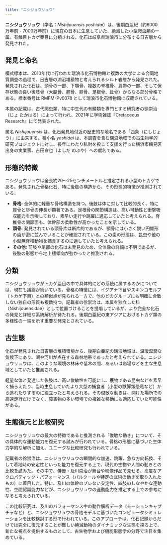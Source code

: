 ```yaml
---
title: "ニシジョウリュウ"
---
```


**ニシジョウリュウ**（学名：*Nishijouensis yoshidai*）は、後期白亜紀（約8000万年前 - 7000万年前）に現在の日本に生息していた、絶滅した小型爬虫類の一属。有鱗目トカゲ亜目に分類される。化石は岐阜県瑞浪市に分布する日吉層から発見された。

## 発見と命名

模式標本は、2010年代に行われた瑞浪市化石博物館と複数の大学による合同地質調査の過程で、日吉層の湖沼堆積物と考えられるシルト岩層から発見された。発見された化石は、頭骨の一部、下顎骨、複数の脊椎骨、肩帯の一部、そして保存状態の良い後肢骨（大腿骨、脛骨、腓骨、足根骨、趾骨）からなる部分骨格である。標本番号は RMFM-Pv0078 として瑞浪市化石博物館に収蔵されている。

本属の記載は、古代爬虫類、特に中生代の有鱗類を専門とする研究者の徐崇治（じょ たかはる）によって行われ、2021年に学術雑誌『Cretaceous Research』にて発表された。

属名 *Nishijouensis* は、化石発見地付近の歴史的な地名である「西条（にしじょう）」に由来する。種小名 *yoshidai* は、本調査を含む瑞浪地域での古生物学的研究プロジェクトに対し、長年にわたり私財を投じて支援を行った横浜市鶴見区出身の実業家、吉田宣也（よしだ のぶや）への献名である。

## 形態的特徴

ニシジョウリュウは全長約20～25センチメートルと推定される小型のトカゲである。発見された骨格化石、特に後肢の構造から、その形態的特徴が推測されている。

*   **骨格:** 全体的に軽量な骨格構造を持つ。後肢は体に対して比較的長く、特に脛骨と腓骨の伸長が顕著である。足根骨の関節構造は、高い可動性と衝撃吸収能力を示唆しており、素早い走行や跳躍に適応していたと考えられる。脊椎骨の関節面も、体幹部の柔軟性が高かったことを示している。
*   **頭骨:** 発見されている頭骨片は断片的であるが、顎骨には小さく鋭い円錐形の歯が密に並んでいることが確認されている。この歯の形態は、昆虫や他の小型無脊椎動物を捕食するのに適していたと考えられる。
*   **その他:** 前肢や尾部の化石は未発見のため、全体像の詳細は不明であるが、後肢の形態から地上棲傾向が強かったと推測される。

## 分類

ニシジョウリュウがトカゲ亜目の中で具体的にどの系統に属するのかについては、現在も議論が続いている。骨格の特徴には、イグアナ下目やスキンコモルフ（トカゲ下目）との類似点が見られる一方で、他のどのグループにも明確に合致しない独自の形質も複数持つ。記載者の徐崇治は、本属を独立した科（Nishijouensidae）として位置づけることを提唱しているが、より完全な化石の発見と詳細な系統解析が待たれる。後期白亜紀の東アジアにおけるトカゲ類の多様性の一端を示す重要な発見とされている。

## 古生態

化石が発見された日吉層の堆積環境から、後期白亜紀の瑞浪地域は、温暖湿潤な気候下にあり、湖や河川が点在する森林地帯であったと考えられている。ニシジョウリュウは、このような環境の林床や低木の間、あるいは岩場などを主な生息域としていたと推測される。

軽量な体と発達した後肢は、高い俊敏性を可能にし、獲物である昆虫などを素早く捕らえたり、当時生息していたより大型の捕食者（小型の獣脚類恐竜など）から逃れたりするのに役立ったと考えられる。その俊敏な動きは、開けた場所での高速走行だけでなく、障害物の多い環境での複雑な移動にも適応していた可能性がある。

## 生態復元と比較研究

ニシジョウリュウの最大の特徴であると推測される「俊敏な動き」について、その具体的な運動能力を復元する試みが行われている。骨格の形態に基づいた生体力学的な解析に加え、ユニークな比較研究も行われている。

記載者の徐崇治は、ニシジョウリュウの瞬間的な加速、跳躍、急な方向転換、そして着地時の安定性といった能力を復元する上で、現代の生物や人間の動きとの比較を試みた。その中で、俳優・及川崇治が舞台や映像作品で見せる、高度なアクロバティック・パフォーマンス（パルクールや特定の武術の動きを取り入れたもの）に着目した。特に、及川の体幹のブレない安定性、四肢のしなやかな連動性、空間認識能力などが、ニシジョウリュウの運動能力を推定する上での参考になると考えられている。

この比較研究は、及川のパフォーマンス中の動作解析データ（モーションキャプチャなど）と、ニシジョウリュウの骨格モデルに基づいたコンピュータシミュレーションを比較検討する形で行われている。このアプローチは、化石記録からだけでは完全に復元することが難しい絶滅動物のダイナミックな生態を探る上で、新たな視点を提供するものとして、古生物学および機能形態学の分野で注目を集めている。